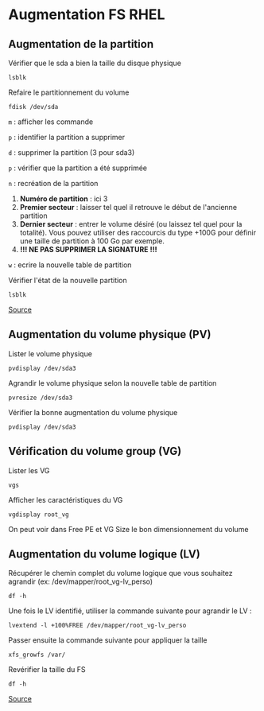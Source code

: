 # Augmentation FS RHEL
## Augmentation de la partition

Vérifier que le sda a bien la taille du disque physique

`lsblk`

Refaire le partitionnement du volume

`fdisk /dev/sda`

`m` : afficher les commande

`p` : identifier la partition a supprimer

`d` : supprimer la partition (3 pour sda3)

`p` : vérifier que la partition a été supprimée

`n` : recréation de la partition
1. **Numéro de partition** : ici 3
2. **Premier secteur** : laisser tel quel il retrouve le début de l'ancienne partition
3. **Dernier secteur** : entrer le volume désiré (ou laissez tel quel pour la totalité). Vous pouvez utiliser des raccourcis du type +100G pour définir une taille de partition à 100 Go par exemple.
4. **!!! NE PAS SUPPRIMER LA SIGNATURE !!!**

`w` : ecrire la nouvelle table de partition

Vérifier l'état de la nouvelle partition

`lsblk`

[Source](https://lecrabeinfo.net/redimensionner-agrandir-reduire-une-partition-sur-linux.html#avec-fdisk)

## Augmentation du volume physique (PV)

Lister le volume physique

`pvdisplay /dev/sda3`

Agrandir le volume physique selon la nouvelle table de partition

`pvresize /dev/sda3`

Vérifier la bonne augmentation du volume physique

`pvdisplay /dev/sda3`

## Vérification du volume group (VG)

Lister les VG

`vgs`

Afficher les caractéristiques du VG 

`vgdisplay root_vg`

On peut voir dans Free PE et VG Size le bon dimensionnement du volume

## Augmentation du volume logique (LV)

Récupérer le chemin complet du volume logique que vous souhaitez agrandir (ex: /dev/mapper/root_vg-lv_perso)

`df -h`

Une fois le LV identifié, utiliser la commande suivante pour agrandir le LV :

`lvextend -l +100%FREE /dev/mapper/root_vg-lv_perso`

Passer ensuite la commande suivante pour appliquer la taille

`xfs_growfs /var/`

Revérifier la taille du FS 

`df -h`

[Source](https://access.redhat.com/documentation/fr-fr/red_hat_enterprise_linux/6/html/logical_volume_manager_administration/lv_extend)